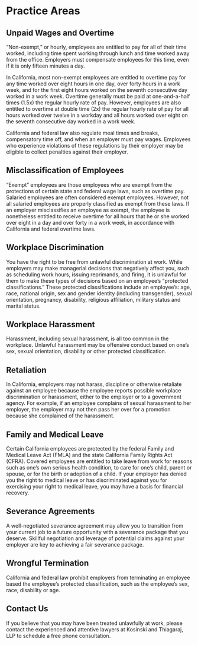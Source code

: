# Practice Areas

## Unpaid Wages and Overtime

“Non-exempt,” or hourly, employees are entitled to pay for all of their time
worked, including time spent working through lunch and time worked away from
the office.  Employers must compensate employees for this time, even if it is
only fifteen minutes a day.

In California, most non-exempt employees are entitled to overtime pay for any
time worked over eight hours in one day, over forty hours in a work week, and
for the first eight hours worked on the seventh consecutive day worked in a
work week.  Overtime generally must be paid at one-and-a-half times (1.5x) the
regular hourly rate of pay.  However, employees are also entitled to overtime
at double time (2x) the regular hourly rate of pay for all hours worked over
twelve in a workday and all hours worked over eight on the seventh consecutive
day worked in a work week.

California and federal law also regulate meal times and breaks, compensatory
time off, and when an employer must pay wages.  Employees who experience
violations of these regulations by their employer may be eligible to collect
penalties against their employer.

## Misclassification of Employees

“Exempt” employees are those employees who are exempt from the protections of
certain state and federal wage laws, such as overtime pay.  Salaried employees
are often considered exempt employees.  However, not all salaried employees are
properly classified as exempt from these laws.  If an employer misclassifies an
employee as exempt, the employee is nonetheless entitled to receive overtime
for all hours that he or she worked over eight in a day and over forty in a
work week, in accordance with California and federal overtime laws.

## Workplace Discrimination

You have the right to be free from unlawful discrimination at work.  While
employers may make managerial decisions that negatively affect you, such as
scheduling work hours, issuing reprimands, and firing, it is unlawful for them
to make these types of decisions based on an employee’s “protected
classifications.”  These protected classifications include an employee’s:  age,
race, national origin, sex and gender identity (including transgender), sexual
orientation, pregnancy, disability, religious affiliation, military status and
marital status. 

## Workplace Harassment

Harassment, including sexual harassment, is all too common in the workplace.
Unlawful harassment may be offensive conduct based on one’s sex, sexual
orientation, disability or other protected classification.

## Retaliation

In California, employers may not harass, discipline or otherwise retaliate
against an employee because the employee reports possible workplace
discrimination or harassment, either to the employer or to a government agency.
For example, if an employee complains of sexual harassment to her employer, the
employer may not then pass her over for a promotion because she complained of
the harassment.

## Family and Medical Leave

Certain California employees are protected by the federal Family and Medical
Leave Act (FMLA) and the state California Family Rights Act (CFRA).  Covered
employees are entitled to take leave from work for reasons such as one’s own
serious health condition, to care for one’s child, parent or spouse, or for the
birth or adoption of a child.  If your employer has denied you the right to
medical leave or has discriminated against you for exercising your right to
medical leave, you may have a basis for financial recovery.

## Severance Agreements

A well-negotiated severance agreement may allow you to transition from your
current job to a future opportunity with a severance package that you deserve.
Skillful negotiation and leverage of potential claims against your employer are
key to achieving a fair severance package.

## Wrongful Termination

California and federal law prohibit employers from terminating an employee
based the employee’s protected classification, such as the employee’s sex,
race, disability or age.

## Contact Us

If you believe that you may have been treated unlawfully at work, please
contact the experienced and attentive lawyers at Kosinski and Thiagaraj, LLP to
schedule a free phone consultation.
